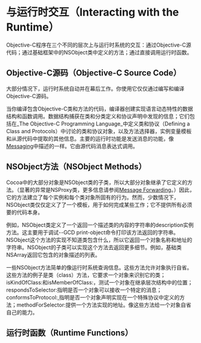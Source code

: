 # 与运行时交互（Interacting with the Runtime）

Objective-C程序在三个不同的层次上与运行时系统的交互：通过Objective-C源代码；通过基础框架中的NSObject类中定义的方法；通过直接调用运行时函数。

## Objective-C源码（Objective-C Source Code）

大部分情况下，运行时系统自动并在幕后工作。你使用它仅仅通过编写和编译Objective-C源码。

当你编译包含Objective-C类和方法的代码，编译器创建实现语言动态特性的数据结构和函数调用。数据结构捕获在类和分类定义和协议声明中发现的信息；它们包括在_The Objective-C Programming Language_中定义类和协议（Defining a Class and Protocols）中讨论的类和协议对象，以及方法选择器，实例变量模板和从源代码中提取的其他信息。主要的运行时功能是发送消息的功能，像[Messaging](https://developer.apple.com/library/content/documentation/Cocoa/Conceptual/ObjCRuntimeGuide/Articles/ocrtHowMessagingWorks.html#//apple_ref/doc/uid/TP40008048-CH104-SW1)中描述的一样。它由源代码消息表达式调用。

## NSObject方法（NSObject Methods）

Cocoa中的大部分对象是NSObject类的子类，所以大部分对象继承了它定义的方法。（显著的异常是NSProxy类，更多信息请参阅[Message Forwarding](https://developer.apple.com/library/content/documentation/Cocoa/Conceptual/ObjCRuntimeGuide/Articles/ocrtForwarding.html#//apple_ref/doc/uid/TP40008048-CH105-SW1)。）因此，它的方法建立了每个实例和每个类对象所固有的行为。然而，少数情况下，NSObject类仅仅定义了了一个模板，用于如何完成某些工作；它不提供所有必须要的代码本身。

例如，NSObject类定义了一个返回一个描述类的内容的字符串的description实例方法。这主要用于调试--GCD print-object命令打印该方法返回的字符串。NSObject这个方法的实现不知道类包含什么，所以它返回一个对象名称和地址的字符串。NSObject的子类可以实现这个方法去返回更多细节。例如，基础类NSArray返回它包含的对象描述的列表。

一些NSObject方法简单的像运行时系统查询信息。这些方法允许对象执行自省。这些方法的例子是类（class）方法，它要求一个对象来识别它的类；isKindOfClass:和isMemberOfClass:，测试一个对象在继承层次结构中的位置；respondsToSelector:指明是否一个对象可以接收一个特定的消息；conformsToProtocol:,指明是否一个对象声明实现在一个特殊协议中定义的方法；methodForSelector:提供一个方法实现的地址。像这些方法给一个对象自省自己的能力。

## 运行时函数（Runtime Functions）




